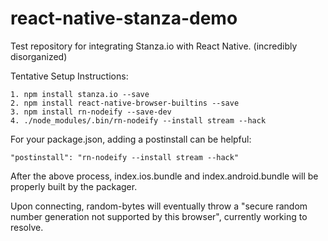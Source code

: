 # react-native-stanza-demo
Test repository for integrating Stanza.io with React Native. (incredibly disorganized)

Tentative Setup Instructions:
```
1. npm install stanza.io --save
2. npm install react-native-browser-builtins --save
3. npm install rn-nodeify --save-dev
4. ./node_modules/.bin/rn-nodeify --install stream --hack
```

For your package.json, adding a postinstall can be helpful:

`"postinstall": "rn-nodeify --install stream --hack"`

After the above process, index.ios.bundle and index.android.bundle will be properly built by the packager. 

Upon connecting, random-bytes will eventually throw a "secure random number generation not supported by this browser", currently working to resolve.
